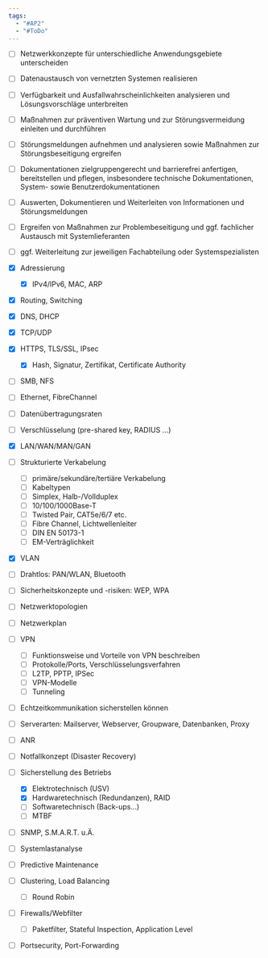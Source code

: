 ```yaml
---
tags:
  - "#AP2"
  - "#ToDo"
---
```

- [ ] Netzwerkkonzepte für unterschiedliche Anwendungsgebiete unterscheiden
- [ ] Datenaustausch von vernetzten Systemen realisieren
- [ ] Verfügbarkeit und Ausfallwahrscheinlichkeiten analysieren und Lösungsvorschläge unterbreiten
- [ ] Maßnahmen zur präventiven Wartung und zur Störungsvermeidung einleiten und durchführen
- [ ] Störungsmeldungen aufnehmen und analysieren sowie Maßnahmen zur Störungsbeseitigung ergreifen
- [ ] Dokumentationen zielgruppengerecht und barrierefrei anfertigen, bereitstellen und pflegen, insbesondere technische Dokumentationen, System- sowie Benutzerdokumentationen
- [ ] Auswerten, Dokumentieren und Weiterleiten von Informationen und Störungsmeldungen
- [ ] Ergreifen von Maßnahmen zur Problembeseitigung und ggf. fachlicher Austausch mit Systemlieferanten
- [ ] ggf. Weiterleitung zur jeweiligen Fachabteilung oder Systemspezialisten
- [x] Adressierung
    - [x] IPv4/IPv6, MAC, ARP
- [x] Routing, Switching
- [x] DNS, DHCP
- [x] TCP/UDP
- [x] HTTPS, TLS/SSL, IPsec
    - [x] Hash, Signatur, Zertifikat, Certificate Authority
- [ ] SMB, NFS
- [ ] Ethernet, FibreChannel
- [ ] Datenübertragungsraten
- [ ] Verschlüsselung (pre-shared key, RADIUS …)
- [x] LAN/WAN/MAN/GAN
- [ ] Strukturierte Verkabelung
    - [ ] primäre/sekundäre/tertiäre Verkabelung
    - [ ] Kabeltypen
    - [ ] Simplex, Halb-/Vollduplex
    - [ ] 10/100/1000Base-T
    - [ ] Twisted Pair, CAT5e/6/7 etc.
    - [ ] Fibre Channel, Lichtwellenleiter
    - [ ] DIN EN 50173-1
    - [ ] EM-Verträglichkeit
- [x] VLAN
- [ ] Drahtlos: PAN/WLAN, Bluetooth
- [ ] Sicherheitskonzepte und -risiken: WEP, WPA
- [ ] Netzwerktopologien
- [ ] Netzwerkplan
- [ ] VPN
    - [ ] Funktionsweise und Vorteile von VPN beschreiben
    - [ ] Protokolle/Ports, Verschlüsselungsverfahren
    - [ ] L2TP, PPTP, IPSec
    - [ ] VPN-Modelle
    - [ ] Tunneling
- [ ] Echtzeitkommunikation sicherstellen können
- [ ] Serverarten: Mailserver, Webserver, Groupware, Datenbanken, Proxy
- [ ] ANR
- [ ] Notfallkonzept (Disaster Recovery)
- [ ] Sicherstellung des Betriebs
    - [x] Elektrotechnisch (USV)
    - [x] Hardwaretechnisch (Redundanzen), RAID
    - [ ] Softwaretechnisch (Back-ups…)
    - [ ] MTBF
- [ ] SNMP, S.M.A.R.T. u.Ä.
- [ ] Systemlastanalyse
- [ ] Predictive Maintenance
- [ ] Clustering, Load Balancing
    - [ ] Round Robin
- [ ] Firewalls/Webfilter  
    - [ ] Paketfilter, Stateful Inspection, Application Level
- [ ] Portsecurity, Port-Forwarding


